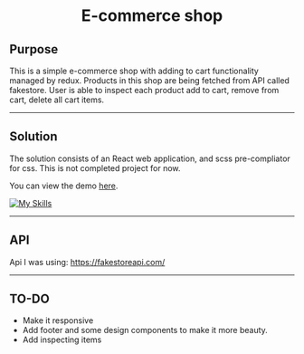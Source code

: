 <h1 align="center">E-commerce shop</h1>

## Purpose

This is a simple e-commerce shop with adding to cart functionality managed by redux. Products in this shop are being fetched from API called fakestore.
User is able to inspect each product add to cart, remove from cart, delete all cart items.

---

## Solution

The solution consists of an React web application, and scss pre-compliator for css. This is not completed project for now.

You can view the demo [here](https://ecommerce-refao-peterr.netlify.app/).

[![My Skills](https://skillicons.dev/icons?i=vite,sass,react)](https://skillicons.dev)



---

## API 

Api I was using: https://fakestoreapi.com/

---

## TO-DO 

- Make it responsive
- Add footer and some design components to make it more beauty.
- Add inspecting items 



